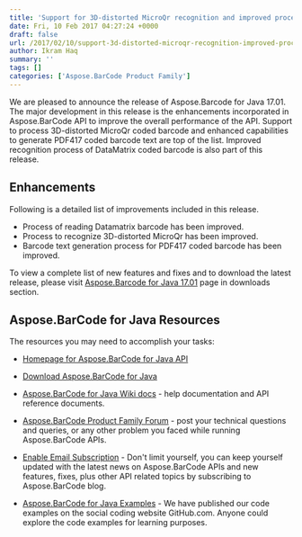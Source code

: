 ```yaml
---
title: 'Support for 3D-distorted MicroQr recognition and improved processing of DataMatrix barcode with Aspose.BarCode for Java 17.01'
date: Fri, 10 Feb 2017 04:27:24 +0000
draft: false
url: /2017/02/10/support-3d-distorted-microqr-recognition-improved-processing-datamatrix-barcode-aspose.barcode-java-17.01/
author: Ikram Haq
summary: ''
tags: []
categories: ['Aspose.BarCode Product Family']
---
```


We are pleased to announce the release of Aspose.Barcode for Java 17.01. The major development in this release is the enhancements incorporated in Aspose.BarCode API to improve the overall performance of the API. Support to process 3D-distorted MicroQr coded barcode and enhanced capabilities to generate PDF417 coded barcode text are top of the list. Improved recognition process of DataMatrix coded barcode is also part of this release.

## Enhancements

Following is a detailed list of improvements included in this release.

*   Process of reading Datamatrix barcode has been improved.
*   Process to recognize 3D-distorted MicroQr has been improved.
*   Barcode text generation process for PDF417 coded barcode has been improved.

To view a complete list of new features and fixes and to download the latest release, please visit [Aspose.Barcode for Java 17.01][1] page in downloads section.

## Aspose.BarCode for Java Resources

The resources you may need to accomplish your tasks:

*   [Homepage for Aspose.BarCode for Java API][2]
    
*   [Download Aspose.BarCode for Java][3]
    
*   [Aspose.BarCode for Java Wiki docs][4] - help documentation and API reference documents.
    
*   [Aspose.BarCode Product Family Forum][5] - post your technical questions and queries, or any other problem you faced while running Aspose.BarCode APIs.
    
*   [Enable Email Subscription][6] - Don't limit yourself, you can keep yourself updated with the latest news on Aspose.BarCode APIs and new features, fixes, plus other API related topics by subscribing to Aspose.BarCode blog.
    
*   [Aspose.BarCode for Java Examples][7] - We have published our code examples on the social coding website GitHub.com. Anyone could explore the code examples for learning purposes.




[1]: http://www.aspose.com/downloads/barcode/java
[2]: https://www.aspose.com/products/barcode/java
[3]: https://downloads.aspose.com/barcode/java
[4]: https://docs.aspose.com/display/barcodejava/Home
[5]: https://forum.aspose.com/c/barcode
[6]: https://blog.aspose.com/category/aspose-products/aspose-barcode-product-family/
[7]: https://github.com/aspose-barcode/Aspose.BarCode-for-Java




